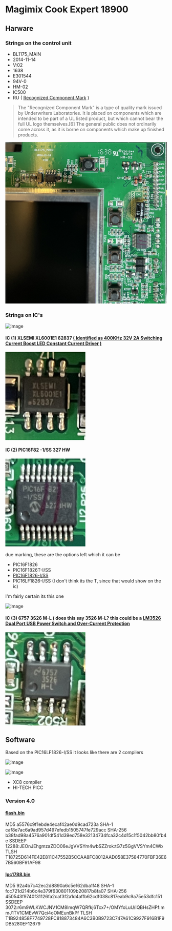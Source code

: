 # Magimix Cook Expert 18900
## Harware
### Strings on the control unit
* BL1175_MAIN
* 2014-11-14
* V:02
* 1638 
* E301544
* 94V-0
* HM-02
* IC500
* RU ( [Recognized Component Mark](https://en.wikipedia.org/wiki/UL_(safety_organization)) )
> The "Recognized Component Mark" is a type of quality mark issued by Underwriters Laboratories. It is placed on components which are intended to be part of a UL listed product, but which cannot bear the full UL logo themselves.[6] The general public does not ordinarily come across it, as it is borne on components which make up finished products.

![mainboard_right_up_corner](img/mainboard_right_up.jpeg)

### Strings on IC's

![image](https://user-images.githubusercontent.com/7887972/160485835-4447e43d-bca3-4e2a-b2e7-c30aa354c974.png)

#### IC (1) XLSEMI XL6001E1 62837 [( Identified as 400KHz 32V 2A Switching Current Boost LED Constant Current Driver )](datasheet/XLSEMI-XL6001E1.pdf) 
<img src="img/ic_1.jpeg" width="250px">

#### IC (2) PIC16F82 -1/SS 327 HW

<img src="img/ic_2_diffangle.jpeg" width="250px">

due marking, these are the options left which it can be

* PIC16F1826
* PIC16F1826T-I/SS
* [PIC16F1826-I/SS](datasheet/PIC16F1826.pdf)
* PIC16LF1826-I/SS (I don't think its the T, since that would show on the ic)


I'm fairly certain its this one

![image](https://user-images.githubusercontent.com/7887972/160498890-8954de9e-390c-4721-9eb0-8caa65523c12.png)



#### IC (3) 6757 3S26 M-L ( does this say 3526 M-L? this could be a [LM3526 Dual Port USB Power Switch and Over-Current Protection](datasheet/lm3526.pdf )
<img src="img/ic_3.jpeg" width="250px">

## Software 

Based on the PIC16LF1826-I/SS it looks like there are 2 compilers

![image](https://user-images.githubusercontent.com/7887972/160502582-8c6a9c86-fc36-409c-aeee-a20574130154.png)

![image](https://user-images.githubusercontent.com/7887972/160502609-92e75526-267f-4406-82d5-682c80d9111a.png)

* XC8 compiler
* HI-TECH PICC

### Version 4.0
#### [flash.bin](https://web.archive.org/web/20220327122823/https://fr.dev-magimix.com/upload/maj40/flash.bin)
MD5	a5576c9f1ebde4ecaf42ae0d9cad723a
SHA-1	caf8e7ac6a9ad957d497efedb1505747fe729acc
SHA-256	b38fad98a4576a901df541d39ed758e32134734fca32c4d15c1f5042bb80fb4e
SSDEEP	12288:JEOnJEhgmzaZDO06eJgVVSYm4wbSZZrok:tG7z5GgVVSYm4CWb
TLSH	T18725D614FE42E811C47552B5CCAA8FC8012AAD058E37584770FBF36E67B560BF91AF98

#### [lpc1788.bin](https://web.archive.org/web/20220327122830/https://fr.dev-magimix.com/upload/maj40/lpc1788.bin)
MD5	92a4b7c42ec2d8890a6c5e162dba1f48
SHA-1	fcc721d214b6c4e379f630801109b20817b8fa07
SHA-256	450543f9740f31126fa2caf3f2a1d4affb62cdf038c817eab9c9a75e53dfc151
SSDEEP	3072:r6m9WLKWCJNV1CM8lmqW7QRfkj6Tcx7+/OMYfoLuU/IQBHsZHPf:mmJ1TV1CMEvW7Qci4oOMEunBkPf
TLSH	T1B924858F7749728FC818873484A6C3B0B9723C747A61C9927F916B1F9DB5280EF12679


